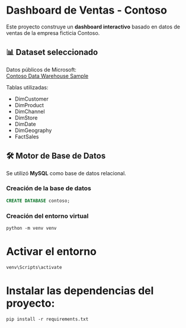 # Dashboard de Ventas - Contoso

Este proyecto construye un **dashboard interactivo** basado en datos de ventas de la empresa ficticia Contoso.

## 📊 Dataset seleccionado
Datos públicos de Microsoft:  
[Contoso Data Warehouse Sample](https://github.com/Microsoft/sql-server-samples/tree/master/samples/databases/contoso-data-warehouse)

Tablas utilizadas:
- DimCustomer
- DimProduct
- DimChannel
- DimStore
- DimDate
- DimGeography
- FactSales

## 🛠️ Motor de Base de Datos
Se utilizó **MySQL** como base de datos relacional.

### Creación de la base de datos
```sql
CREATE DATABASE contoso;
```

### Creación del entorno virtual
```
python -m venv venv
```

# Activar el entorno
```
venv\Scripts\activate
```

# Instalar las dependencias del proyecto:
```
pip install -r requirements.txt
```
